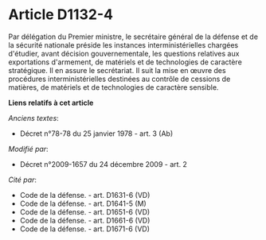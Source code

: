 # Article D1132-4

Par délégation du Premier ministre, le secrétaire général de la défense et de la sécurité nationale préside les instances
interministérielles chargées d'étudier, avant décision gouvernementale, les questions relatives aux exportations d'armement,
de matériels et de technologies de caractère stratégique. Il en assure le secrétariat. Il suit la mise en œuvre des
procédures interministérielles destinées au contrôle de cessions de matières, de matériels et de technologies de caractère
sensible.

**Liens relatifs à cet article**

_Anciens textes_:

  - Décret n°78-78 du 25 janvier 1978 - art. 3 (Ab)

_Modifié par_:

  - Décret n°2009-1657 du 24 décembre 2009 - art. 2

_Cité par_:

  - Code de la défense. - art. D1631-6 (VD)
  - Code de la défense. - art. D1641-5 (M)
  - Code de la défense. - art. D1651-6 (VD)
  - Code de la défense. - art. D1661-6 (VD)
  - Code de la défense. - art. D1671-6 (VD)
